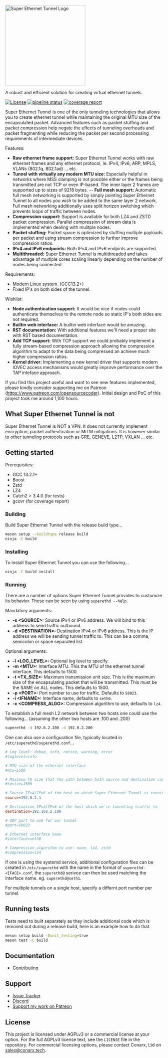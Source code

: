 <img alt="Super Ethernet Tunnel Logo" src="https://gitlab.conarx.tech/uploads/-/system/project/avatar/92/logo.png" width="256px"/>

A robust and efficient solution for creating virtual ethernet tunnels.

[![License](https://img.shields.io/github/license/grafana/grafana)](LICENSE)
[![pipeline status](https://gitlab.conarx.tech/superethd/superethd/badges/main/pipeline.svg)](https://gitlab.conarx.tech/superethd/superethd/commits/main)
[![coverage report](https://gitlab.conarx.tech/superethd/superethd/badges/main/coverage.svg)](https://gitlab.conarx.tech/superethd/superethd/commits/main)


Super Ethernet Tunnel is one of the only tunneling technologies that allows you to create ethernet tunnel while maintaining the
original MTU size of the encapsulated packet. Advanced features such as packet stuffing and packet compression help negate the
effects of tunneling overheads and packet fragmenting while reducing the packet per second processing requirements of intermediate
devices.

Features:
- **Raw ethernet frame support:** Super Ethernet Tunnel works with raw ethernet frames and any ethernet protocol, ie. IPv4, IPv6,
ARP, MPLS, VLANs (802.1q, 802.1ad) ... etc.
- **Tunnel with virtually any modern MTU size:** Especially helpful in networks where MSS clamping is not possible either or the
frames being transmitted are not TCP or even IP-based. The inner layer 2 frames are supported up to sizes of 9218 bytes.
-- **Full mesh support:** Automatic full mesh networking is supported by simply pointing Super Ethernet Tunnel to all nodes you
wish to be added to the same layer 2 network. Full mesh networking additionally uses split horizon switching which prevents loops
of traffic between nodes.
- **Compression support:** Support is available for both LZ4 and ZSTD packet compression. Parallel compression of stream data is
implemented when dealing with mulitple nodes.
- **Packet stuffing:** Packet space is optimized by stuffing multiple payloads per packet and using stream compression to further
improve compression ratios.
- **IPv4 and IPv6 endpoints:** Both IPv4 and IPv6 endpints are supported.
- **Multithreaded:** Super Ethernet Tunnel is multithreaded and takes advantage of multiple cores scaling linearly depending on the
number of nodes being connected.

Requirements:
- Modern Linux system. (GCC13.2+)
- Fixed IP's on both sides of the tunnel.

Wishlist:
- **Node authentication support:** It would be nice if nodes could authenticate themselves to the remote node so static IP's both
sides are not required.
- **Builtin web interface:** A builtin web interface would be amazing.
- **RST documentation:** With additional features we'll need a proper site with RST based documentation.
- **Add TCP support:** With TCP support we could probably implement a fully stream-based compression approach allowing the
compression algorithm to adapt to the data being compressed an achieve much higher compression ratios.
- **Kernel driver:** Implementing a new kernel driver that supports modern IOVEC access mechanisms would greatly improve performance
over the TAP inteface approach.


If you find this project useful and want to see new features implemented, please kindly consider supporting me on Patreon
(https://www.patreon.com/opensourcecoder). Initial design and PoC of this project took me around 1,100 hours.


## What Super Ethernet Tunnel is not

Super Ethernet Tunnel is NOT a VPN. It does not currently implement encryption, packet authentication or MiTM mitigations. It is
however similar to other tunneling protocols such as GRE, GENEVE, L2TP, VXLAN ... etc.


## Getting started

Prerequisites:
- GCC 13.2.1+
- Boost
- Zstd
- LZ4
- Catch2 > 3.4.0 (for tests)
- gcovr (for coverage report)


### Building

Build Super Ethernet Tunnel with the release build type...

```bash
meson setup --buildtype release build
ninja -C build
```


### Installing

To install Super Ethernet Tunnel you can use the following...

```bash
ninja -C build install
```


### Running

There are a number of options Super Ethernet Tunnel provides to customize its behavior. These can be seen by using
`superethd --help`.

Mandatory arguments:
- **-s &lt;SOURCE&gt;:** Source IPv4 or IPv6 address. We will bind to this address to send traffic outbound.
- **-d &lt;DESTINATION&gt;:** Destination IPv4 or IPv6 address. This is the IP address we will be sending tunnel traffic to. This
can be a comma, semicolon or space separated list.

Optional arguments:
- **-l &lt;LOG_LEVEL&gt;:** Optional log level to specify.
- **-m &lt;MTU&gt;:** Interface MTU. This the MTU of the ethernet tunnel interface. This defaults to 1500.
- **-t &lt;TX_SIZE&gt;:** Maximum transmission unit size. This is the maximum size of the encapsulating packet that will be transmitted.
This must be the SAME on ALL nodes. This defaults to 1500.
- **-p &lt;PORT&gt;:** Port number to use for traffic. Defaults to `58023`.
- **-i &lt;IFNAME&gt;:** Interface name, defaults to `seth0`.
- **-c &lt;COMPRESS_ALGO&gt;:** Compression algorithm to use, defaults to `lz4`.

To establish a full mesh L2 network between two hosts one could use the following... (assuming the other two hosts are .100 and .200)
```bash
superethd -d 192.0.2.100 -d 192.0.2.200
```

One can also use a configuration file, typically located in `/etc/superethd/superethd.conf`...
```ini
# Log level: debug, info, notice, warning, error
#loglevel=info

# MTU size of the ethernet interface
#mtu=1500

# Maximum TX size that the path between both source and destination can accomodate
#txsize=1500

# Source IPv4/IPv6 of the host on which Super Ethernet Tunnel is running
source=192.0.2.1

# Destination IPv4/IPv6 of the host which we're tunneling traffic to
destination=192.168.2.100

# UDP port to use for our tunnel
#port=58023

# Ethernet interface name
#interface=seth0

# Compression algorithm to use: none, lz4, zstd
#compression=lz4
```

If one is using the systemd service, additional configuration files can be created in `/etc/superethd` with the name
in the format of `superethd-<IFACE>.conf`, the `superethd@` serivce can then be used matching the interface name. eg.
`superethd@seth1`.


For multiple tunnels on a single host, specify a differnt port number per tunnel.


## Running tests

Tests need to built separately as they include additional code which is removed out during a release build, here is an example
how to do that.

```bash
meson setup build -Dunit_testing=true
meson test -C build
```


## Documentation

  * [Contributing](https://gitlab.oscdev.io/oscdev/contributing/-/blob/master/README.md)


## Support

  * [Issue Tracker](https://gitlab.conarx.tech/superethd/superethd/-/issues)
  * [Discord](https://discord.gg/j5CngkSfYs)
  * [Support my work on Patreon](https://www.patreon.com/opensourcecoder)


## License

This project is licensed under AGPLv3 or a commercial license at your option. For the full AGPLv3 license text, see the `LICENSE`
file in the repository. For commercial licensing options, please contact Conarx, Ltd on sales@conarx.tech.
